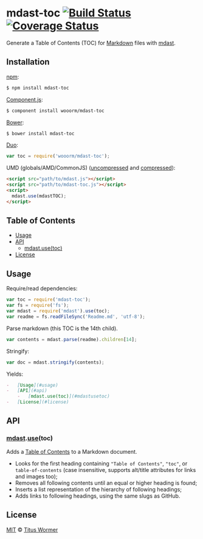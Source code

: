 # mdast-toc [![Build Status](https://img.shields.io/travis/wooorm/mdast-toc.svg?style=flat)](https://travis-ci.org/wooorm/mdast-toc) [![Coverage Status](https://img.shields.io/coveralls/wooorm/mdast-toc.svg?style=flat)](https://coveralls.io/r/wooorm/mdast-toc?branch=master)

Generate a Table of Contents (TOC) for [Markdown](http://daringfireball.net/projects/markdown/syntax) files with [mdast](https://github.com/wooorm/mdast).

## Installation

[npm](https://docs.npmjs.com/cli/install):

```bash
$ npm install mdast-toc
```

[Component.js](https://github.com/componentjs/component):

```bash
$ component install wooorm/mdast-toc
```

[Bower](http://bower.io/#install-packages):

```bash
$ bower install mdast-toc
```

[Duo](http://duojs.org/#getting-started):

```javascript
var toc = require('wooorm/mdast-toc');
```

UMD (globals/AMD/CommonJS) ([uncompressed](mdast-toc.js) and [compressed](mdast-toc.min.js)):

```html
<script src="path/to/mdast.js"></script>
<script src="path/to/mdast-toc.js"></script>
<script>
  mdast.use(mdastTOC);
</script>
```

## Table of Contents

*   [Usage](#usage)
*   [API](#api)
    *   [mdast.use(toc)](#mdastusetoc)
*   [License](#license)

## Usage

Require/read dependencies:

```javascript
var toc = require('mdast-toc');
var fs = require('fs');
var mdast = require('mdast').use(toc);
var readme = fs.readFileSync('Readme.md', 'utf-8');
```

Parse markdown (this TOC is the 14th child).

```javascript
var contents = mdast.parse(readme).children[14];
```

Stringify:

```javascript
var doc = mdast.stringify(contents);
```

Yields:

```markdown
-   [Usage](#usage)
-   [API](#api)
    -   [mdast.use(toc)](#mdastusetoc)
-   [License](#license)
```

## API

### [mdast](https://github.com/wooorm/mdast#api).[use](https://github.com/wooorm/mdast#mdastuseplugin)(toc)

Adds a [Table of Contents](#table-of-contents) to a Markdown document.

*   Looks for the first heading containing `"Table of Contents"`, `"toc"`, or `table-of-contents` (case insensitive, supports alt/title attributes for links and images too);
*   Removes all following contents until an equal or higher heading is found;
*   Inserts a list representation of the hierarchy of following headings;
*   Adds links to following headings, using the same slugs as GitHub.

## License

[MIT](LICENSE) © [Titus Wormer](http://wooorm.com)
